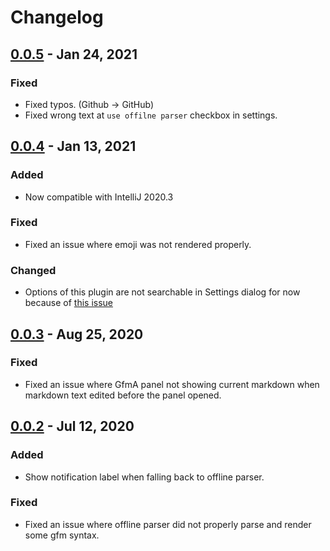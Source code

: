 # Changelog

## [0.0.5] - Jan 24, 2021
### Fixed
- Fixed typos. (Github -> GitHub)
- Fixed wrong text at `use offilne parser` checkbox in settings.

## [0.0.4] - Jan 13, 2021
### Added
- Now compatible with IntelliJ 2020.3

### Fixed
- Fixed an issue where emoji was not rendered properly.

### Changed
- Options of this plugin are not searchable in Settings dialog for now  
  because of [this issue](https://youtrack.jetbrains.com/issue/KTIJ-782)

## [0.0.3] - Aug 25, 2020
### Fixed
- Fixed an issue where GfmA panel not showing current markdown when markdown text edited before the panel opened.

## [0.0.2] - Jul 12, 2020
### Added
- Show notification label when falling back to offline parser.
### Fixed
- Fixed an issue where offline parser did not properly parse and render some gfm syntax.

[0.0.5]: https://github.com/Hinaser/gfm-advanced/releases/tag/v0.0.5
[0.0.4]: https://github.com/Hinaser/gfm-advanced/releases/tag/v0.0.4
[0.0.3]: https://github.com/Hinaser/gfm-advanced/releases/tag/v0.0.3
[0.0.2]: https://github.com/Hinaser/gfm-advanced/releases/tag/v0.0.2